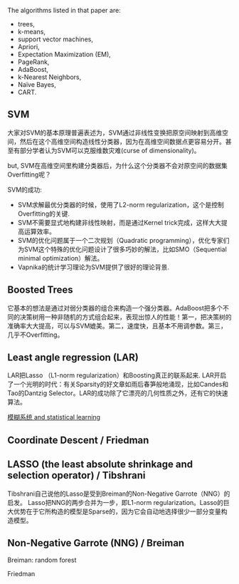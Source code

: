 The algorithms listed in that paper are: 

- trees, 
- k-means, 
- support vector machines, 
- Apriori, 
- Expectation Maximization (EM), 
- PageRank, 
- AdaBoost, 
- k-Nearest Neighbors, 
- Naïve Bayes, 
- CART. 
 
## SVM
大家对SVM的基本原理普遍表述为，SVM通过非线性变换把原空间映射到高维空间，然后在这个高维空间构造线性分类器，因为在高维空间数据点更容易分开。甚至有部分学者认为SVM可以克服维数灾难(curse of dimensionality)。

but, SVM在高维空间里构建分类器后，为什么这个分类器不会对原空间的数据集Overfitting呢？

SVM的成功:

- SVM求解最优分类器的时候，使用了L2-norm regularization，这个是控制Overfitting的关键.
- SVM不需要显式地构建非线性映射，而是通过Kernel trick完成，这样大大提高运算效率。
- SVM的优化问题属于一个二次规划（Quadratic programming），优化专家们为SVM这个特殊的优化问题设计了很多巧妙的解法，比如SMO（Sequential minimal optimization）解法。
- Vapnika的统计学习理论为SVM提供了很好的理论背景.

## Boosted Trees
它基本的想法是通过对弱分类器的组合来构造一个强分类器。AdaBoost把多个不同的决策树用一种非随机的方式组合起来，表现出惊人的性能！第一，把决策树的准确率大大提高，可以与SVM媲美。第二，速度快，且基本不用调参数。第三，几乎不Overfitting。

## Least angle regression (LAR)

LAR把Lasso （L1-norm regularization）和Boosting真正的联系起来. LAR开启了一个光明的时代：有关Sparsity的好文章如雨后春笋般地涌现，比如Candes和Tao的Dantzig Selector。LAR的成功除了它漂亮的几何性质之外，还有它的快速算法。

[模糊系统 and statistical learning](http://cos.name/2011/12/stories-about-statistical-learning/)
## Coordinate Descent / Friedman


## LASSO (the least absolute shrinkage and selection operator) / Tibshrani

Tibshrani自己说他的Lasso是受到Breiman的Non-Negative Garrote（NNG）的启发。 Lasso把NNG的两步合并为一步，即L1-norm regularization。Lasso的巨大优势在于它所构造的模型是Sparse的，因为它会自动地选择很少一部分变量构造模型。

## Non-Negative Garrote (NNG) / Breiman
Breiman: random forest

Friedman
